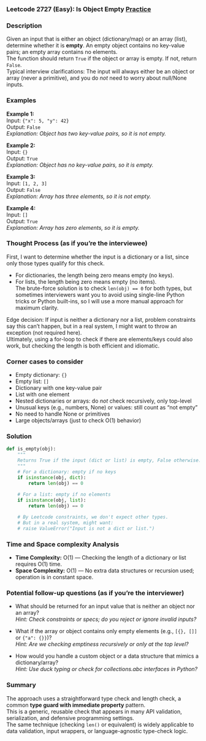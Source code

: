 ### Leetcode 2727 (Easy): Is Object Empty [Practice](https://leetcode.com/problems/is-object-empty)

### Description  
Given an input that is either an object (dictionary/map) or an array (list), determine whether it is **empty**. An empty object contains no key-value pairs; an empty array contains no elements.  
The function should return `True` if the object or array is empty. If not, return `False`.  
Typical interview clarifications: The input will always either be an object or array (never a primitive), and you do *not* need to worry about null/None inputs.

### Examples  

**Example 1:**  
Input: `{"x": 5, "y": 42}`  
Output: `False`  
*Explanation: Object has two key-value pairs, so it is not empty.*

**Example 2:**  
Input: `{}`  
Output: `True`  
*Explanation: Object has no key-value pairs, so it is empty.*

**Example 3:**  
Input: `[1, 2, 3]`  
Output: `False`  
*Explanation: Array has three elements, so it is not empty.*

**Example 4:**  
Input: `[]`  
Output: `True`  
*Explanation: Array has zero elements, so it is empty.*

### Thought Process (as if you’re the interviewee)  
First, I want to determine whether the input is a dictionary or a list, since only those types qualify for this check.  
- For dictionaries, the length being zero means empty (no keys).
- For lists, the length being zero means empty (no items).  
The brute-force solution is to check `len(obj) == 0` for both types, but sometimes interviewers want you to avoid using single-line Python tricks or Python built-ins, so I will use a more manual approach for maximum clarity.

Edge decision: If input is neither a dictionary nor a list, problem constraints say this can’t happen, but in a real system, I might want to throw an exception (not required here).  
Ultimately, using a for-loop to check if there are elements/keys could also work, but checking the length is both efficient and idiomatic.

### Corner cases to consider  
- Empty dictionary: `{}`
- Empty list: `[]`
- Dictionary with one key-value pair
- List with one element
- Nested dictionaries or arrays: do *not* check recursively, only top-level
- Unusual keys (e.g., numbers, None) or values: still count as “not empty”
- No need to handle None or primitives  
- Large objects/arrays (just to check O(1) behavior)

### Solution

```python
def is_empty(obj):
    """
    Returns True if the input (dict or list) is empty, False otherwise.
    """
    # For a dictionary: empty if no keys
    if isinstance(obj, dict):
        return len(obj) == 0
    
    # For a list: empty if no elements
    if isinstance(obj, list):
        return len(obj) == 0

    # By Leetcode constraints, we don't expect other types.
    # But in a real system, might want:
    # raise ValueError("Input is not a dict or list.")
```

### Time and Space complexity Analysis  

- **Time Complexity:** O(1) — Checking the length of a dictionary or list requires O(1) time.
- **Space Complexity:** O(1) — No extra data structures or recursion used; operation is in constant space.

### Potential follow-up questions (as if you’re the interviewer)  

- What should be returned for an input value that is neither an object nor an array?  
  *Hint: Check constraints or specs; do you reject or ignore invalid inputs?*

- What if the array or object contains only empty elements (e.g., `[{}, []]` or `{"a": {}}`)?  
  *Hint: Are we checking emptiness recursively or only at the top level?*

- How would you handle a custom object or a data structure that mimics a dictionary/array?  
  *Hint: Use duck typing or check for collections.abc interfaces in Python?*

### Summary
The approach uses a straightforward type check and length check, a common **type guard with immediate property** pattern.  
This is a generic, reusable check that appears in many API validation, serialization, and defensive programming settings.  
The same technique (checking `len()` or equivalent) is widely applicable to data validation, input wrappers, or language-agnostic type-check logic.